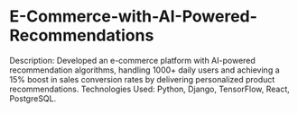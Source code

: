 # E-Commerce-with-AI-Powered-Recommendations
Description: Developed an e-commerce platform with AI-powered recommendation algorithms, handling 1000+ daily users and achieving a 15% boost in sales conversion rates by delivering personalized product recommendations. Technologies Used: Python, Django, TensorFlow, React, PostgreSQL.
